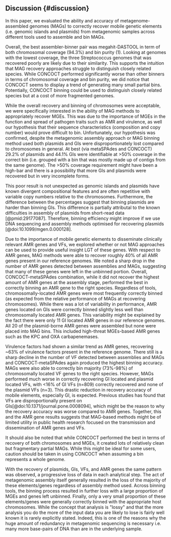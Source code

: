 ## Discussion {#discussion}

In this paper, we evaluated the ability and accuracy of metagenome-assembled genomes (MAGs) to correctly recover mobile genetic elements (i.e. genomic islands and plasmids) from metagenomic samples across different tools used to assemble and bin MAGs.

Overall, the best assembler-binner pair was megahit-DASTOOL in term of both chromosomal coverage (94.3%) and bin purity (1).
Looking at genomes with the lowest coverage, the three Streptococcus genomes that was recovered poorly are likely due to their similarity.
This supports the intuition that MAG recovery approaches struggle to distinguish closely related species.
While CONCOCT performed significantly worse than other binners in terms of chromosomal coverage and bin purity, we did notice that CONCOCT seems to display a trend of generating many small partial bins.
Potentially, CONCOCT binning could be used to distinguish closely related species but at a cost of more fragmented genomes.
 
While the overall recovery and binning of chromosomes were acceptable, we were specifically interested in the ability of MAG methods to appropriately recover MGEs. 
This was due to the importance of MGEs in the function and spread of pathogen traits such as AMR and virulence, as well our hypothesis that their sequence characteristics (composition and copy number) would prove difficult to bin.
Unfortunately, our hypothesis was confirmed, despite the metagenomic assembly approach or MAG binning method used both plasmids and GIs were disproportionately lost compared to chromosomes in general.
At best (via metaSPAdes and CONCOCT) 29.2% of plasmids and 44.1% GIs were identifiable at >50% coverage in the correct bin (i.e. grouped with a bin that was mostly made up of contigs from the same genome).
The >50% coverage requirement might have been a high-bar and there is a possibility that more GIs and plasmids were recovered but in very incomplete forms.

This poor result is not unexpected as genomic islands and plasmids have known divergent compositional features and are often repetitive with variable copy numbers relative to the chromosomes.
Furthermore, the difference between the percentages suggest that binning plasmids are harder than binning GIs.
This difference is partially attributal to the known difficulties in assembly of plasmids from short-read data [@pmid:29177087].
Therefore, binning efficiency might improve if we use DNA sequencing and assembly methods optimised for recovering plasmids [@doi:10.1099/mgen.0.000128].

Due to the importance of mobile genetic elements to disseminate clinically relevant AMR genes and VFs, we explored whether or not MAG approaches can be used to provide useful insight LGT of these genes.
With respect to AMR genes, MAG methods were able to recover roughly 40% of all AMR genes present in our reference genomes.
We noted a sharp drop in the number of AMR genes detected between assemblies and MAGs, suggesting that many of these genes were left in the unbinned portion.
Overall, CONCOCT-metaSPAdes combination, while it did not recover the highest amount of AMR genes at the assembly stage, performed the best in correctly binning an AMR gene to the right species.
Regardless of tools, chromosomally-located AMR genes were most frequently correctly binned (as expected from the relative performance of MAGs at recovering chromosomes).
While there was a lot of variability in performance, AMR genes located on GIs were correctly binned slightly less well than chromosomally located AMR genes.
This variability might be explained by the fact there were only 11 GI located AMR genes in our reference genomes.
All 20 of the plasmid-borne AMR genes were assembled but none were placed into MAG bins.
This included high-threat MGEs-based AMR genes such as the KPC and OXA carbapenemases.

Virulence factors had shown a similar trend as AMR genes, recovering ~63% of virulence factors present in the reference genome.
There still is a sharp decline in the number of VF detected between assemblies and MAGs and CONCOCT-metaSPAdes again produced the highest binning accuracy.
MAGs were also able to correctly bin majority (73%-98%) of chromosomally located VF genes to the right species.
However, MAGs performed much worse in correctly recovering GI located and plasmid located VFs, with <16% of GI VFs (n=809) correctly recovered and none of the plasmid VFs (n=3).
This drastic reduction in recovery accuracy of mobile elements, especially GI, is expected.
Previous studies has found that VFs are disproportionally present on GIs[@doi:10.1371/journal.pone.0008094], which might be the reason to why the recovery accuracy was worse compared to AMR genes.
Together, this and the AMR gene results suggests that MAG-based methods might be of limited utility in public health research focused on the transmission and dissemination of AMR genes and VFs. 

It should also be noted that while CONCOCT performed the best in terms of recovery of both chromosomes and MGEs, it created lots of relatively clean but fragmentary partial MAGs.
While this might be ideal for some users, caution should be taken in using CONCOCT when assuming a bin represents a whole genome.

With the recovery of plasmids, GIs, VFs, and AMR genes the same pattern was observed, a progressive loss of data in each analytical step.
The act of metagenomic assembly itself generally resulted in the loss of the majority of these elements/genes regardless of assembly method used.
Across binning tools, the binning process resulted in further loss with a large proportion of MGEs and genes left unbinned.
Finally, only a very small proportion of these elements/genes were generally correctly binned with the appropriate host chromosomes.
While the concept that analysis is "lossy" and that the more analysis you do the more of the input data you are likely to lose is fairly well known it is rarely explicitly stated.
Indeed, this is one of the reasons why the huge amount of redundancy in metagenomic sequencing is necessary i.e. many more base-pairs of DNA than are in the underlying sample.
